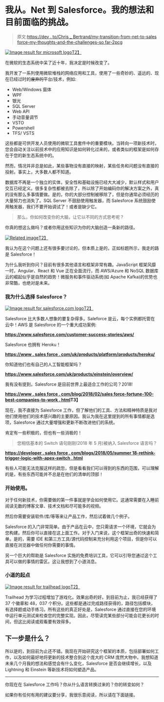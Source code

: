 # 我从。Net 到 Salesforce。我的想法和目前面临的挑战。

> 原文:[https://dev . to/Chris _ Bertrand/my-transition-from-net-to-sales force-my-thoughts-and-the-challenges-so far-2pcg](https://dev.to/chris_bertrand/my-transition-from-net-to-salesforce-my-thoughts-and-the-challenges-so-far-2pcg)

[![Image result for microsoft logo](../Images/9e385a15ea488d64804bfddb879e5f6f.png)T2】](https://res.cloudinary.com/practicaldev/image/fetch/s--iDc1w-yL--/c_limit%2Cf_auto%2Cfl_progressive%2Cq_auto%2Cw_880/https://blogs.microsoft.com/uploads/2012/08/8867.Microsoft_5F00_Logo_2D00_for_2D00_screen.jpg)

在微软的生态系统中呆了近十年，我决定是时候改变了。

我开发了一系列使用微软堆栈的网络应用和工具，使用了一些奇妙的、遥远的、现在已经过时的~~废弃的~~平台/技术，例如:

*   Web/Windows 窗体
*   WPF
*   银光
*   SQL Server
*   Web API
*   手动音量调节
*   VSTO
*   Powershell
*   TFS/ VSTS

这些都是可供开发人员使用的微软工具套件中的重要模块。当转向一项新技术时，您会自动关注以前技术中的应用知识是如何转化过来的，或者类似的框架是如何存在于您的新生态系统中的。

然而，情况并非总是如此，某些事物没有直接的映射，某些任务和问题没有直接的投射。事实上，大多数人都不知道。

数据库不再是一个独立的实体，安全性和基础设施已经大大减少，默认样式和用户交互已经定义。很多复杂性都被去除了，所以除了开始编码你的解决方案之外，真的没有那么多事情要做。是的，你的大部分控制被移除了，但是你通常必须经历的大量努力也消失了。SQL Server 不鼓励使用触发器，而 Salesforce 系统鼓励使用触发器，我们不要开始调试了！或者是缺少它。

> 那么，你如何改变你的大脑，让它以不同的方式思考呢？

你真的想这么做吗？或者你用这些知识为你的大脑创造一条新的路径。

[![Related image](../Images/f102ba1583bccbdfceddf418c2424484.png)T2】](https://res.cloudinary.com/practicaldev/image/fetch/s--uBOE48OG--/c_limit%2Cf_auto%2Cfl_progressive%2Cq_auto%2Cw_880/https://www.soulseeds.com/wp-content/uploads/2012/06/make-your-own-path.jpg)

我认为在这个问题上还有很多要讨论的，但本质上是的，正如标题所示，我走的路是 Salesforce！

为什么我听到你问？目前有很多其他语言和框架非常有趣。JavaScript 框架风靡一时，Angular、React 和 Vue 正在全面流行，而 AWS/Azure 和 NoSQL 数据库云的崛起似乎是自然的趋势！微服务和事件驱动系统(如 Apache Kafka)的优势也非常酷，也绝对是未来。

### 我为什么选择 Salesforce？

[![Image result for salesforce.com logo](../Images/1763ab81a8ce6c7fe10a2e14460efc84.png)T2】](https://res.cloudinary.com/practicaldev/image/fetch/s--LBGkCx8u--/c_limit%2Cf_auto%2Cfl_progressive%2Cq_auto%2Cw_880/https://upload.wikimedia.org/wikipedia/en/thumb/8/83/Salesforce_logo.svg/1200px-Salesforce_logo.svg.png)

Salesforce 比大多数人想象的要复杂得多。Saleforce 是云，每个实例都托管在云中！AWS 是 Salesforce 的一个重大成功案例:

**https://www.salesforce.com/customer-success-stories/aws/**

Salesforce 也拥有 Heroku！

**[https://www . sales force . com/uk/products/platform/products/heroku/](https://www.salesforce.com/uk/products/platform/products/heroku/)**

你知道他们也有自己的人工智能框架吗？

**https://www.salesforce.com/uk/products/einstein/overview/**

我有没有提到，Salesforce 是目前世界上最适合工作的公司？2018!

**[https://www . sales force . com/blog/2018/02/sales force-fortune-100-best-companies-to-work . html](https://www.salesforce.com/blog/2018/02/salesforce-fortune-100-best-companies-to-work.html)T3】**

现在，我不直接为 Salesforce 工作，但了解他们的工具、方法和精神特质是我对他们使用他们的技术感兴趣的主要原因。我认为我在这里提到的所有事情都是选项，Salesforce 通过大量增强和更新不断改进他们的系统。

肯定有一些积极的，但也有一些消极的！

> 您相信基本的 Switch 语句刚刚(2018 年 5 月)被纳入 Salesforce 语言吗？

**[https://developer . sales force . com/blogs/2018/05/summer 18-rethink-trigger-logic-with-apex-switch . html](https://developer.salesforce.com/blogs/2018/05/summer18-rethink-trigger-logic-with-apex-switch.html)**

有些人可能无法克服这样的疏忽，但是看看我们可以得到的东西的范围，可以理解的是，有些东西可能并不总是在他们的清单的顶部！

### 开始使用。

对于任何新技术，你需要做的第一件事就是学会如何使用它。这通常需要在入睡前阅读无数的博客文章、技术文档和尽可能多的视频。

然后你需要安装软件/库/等等来让产品工作，然后试着做几个例子。

Salesforce 的入门非常简单。由于产品在云中，您只需请求一个环境，它就会为您构建。然后你可以直接在这上面工作。对于入门来说，这个框架出奇的快速和简单。是的，需要 IDE 和第三方工具/源代码控制来充分利用这个项目，但是你可以直接在浏览器中做任何你需要的事情。

另一个巨大的帮助是 Salesforce 实施的免费培训工具，它可以引导您通过这个工具可以做的事情的雷区。这让我想到了小道消息。

### 小道的起点

[![Image result for trailhead logo](../Images/52fa0c2245a598e972fb6d2c9d69053c.png)T2】](https://trailhead.salesforce.com/en/home)

Trailhead 为学习过程增加了游戏化。效果出奇的好。到目前为止，我已经获得了 37 个徽章和 48，037 个积分。这些都是通过完成路径获得的，路径包括模块，有选择题或动手练习。所有这些的真正好处是，Salesforce 通过直接在您的环境中运行单元测试来检查您的完整实现。因此，尽管读完某些部分可能会花更长的时间，但这比阅读或观看要有效得多。

## 下一步是什么？

所以是的，到目前为止还不错。我现在开始研究这个框架的本质，包括部署如何工作，以及如何最好地将更新的技术整合到这个庞大的 CRM 庞然大物中。我想知道未来几个月我的想法和感觉会有什么变化，Salesforce 是否会继续增长，以及 Lightning 和 Einstein 等新技术将如何塑造产品。

* * *

你现在在 Salesforce 工作吗？你从什么语言转换过来的？你的转变如何？

如果你有任何有用的建议要分享，我很乐意阅读，所以请在下面链接。